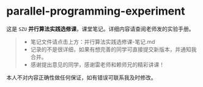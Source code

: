 # parallel-programming-experiment
这是 `SZU` **并行算法实践选修课**，课堂笔记。详细内容请查阅老师发的实验手册。

> - 笔记文件请点击上方：并行算法实践选修课-笔记.md
> - 记录的不是很详细，如果有想完善的同学可直接提交新版本，并通知我合并。 
> - 感谢提出意见的同学，感谢雷老师和赖师兄的精彩讲课！

本人不对内容正确性做任何保证，如有错误可联系我及时修改。